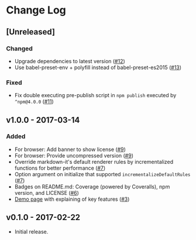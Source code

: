 Change Log
===

[Unreleased]
---

### Changed

- Upgrade dependencies to latest version ([#12](https://github.com/yhatt/markdown-it-incremental-dom/pull/12))
- Use babel-preset-env + polyfill instead of babel-preset-es2015 ([#13](https://github.com/yhatt/markdown-it-incremental-dom/pull/13))

### Fixed

- Fix double executing pre-publish script in `npm publish` executed by `^npm@4.0.0` ([#11](https://github.com/yhatt/markdown-it-incremental-dom/pull/11))

v1.0.0 - 2017-03-14
---

### Added

- For browser: Add banner to show license ([#9](https://github.com/yhatt/markdown-it-incremental-dom/pull/9))
- For browser: Provide uncompressed version ([#9](https://github.com/yhatt/markdown-it-incremental-dom/pull/9))
- Override markdown-it's default renderer rules by incrementalized functions for better performance ([#7](https://github.com/yhatt/markdown-it-incremental-dom/pull/7))
- Option argument on initialize that supported `incrementalizeDefaultRules` ([#7](https://github.com/yhatt/markdown-it-incremental-dom/pull/7))
- Badges on README.md: Coverage (powered by Coveralls), npm version, and LICENSE ([#6](https://github.com/yhatt/markdown-it-incremental-dom/pull/6))
- [Demo page](https://yhatt.github.io/markdown-it-incremental-dom/) with explaining of key features  ([#3](https://github.com/yhatt/markdown-it-incremental-dom/issue/3))

v0.1.0 - 2017-02-22
---

- Initial release.
